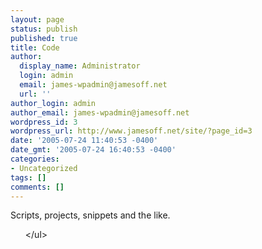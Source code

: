 ```yaml
---
layout: page
status: publish
published: true
title: Code
author:
  display_name: Administrator
  login: admin
  email: james-wpadmin@jamesoff.net
  url: ''
author_login: admin
author_email: james-wpadmin@jamesoff.net
wordpress_id: 3
wordpress_url: http://www.jamesoff.net/site/?page_id=3
date: '2005-07-24 11:40:53 -0400'
date_gmt: '2005-07-24 16:40:53 -0400'
categories:
- Uncategorized
tags: []
comments: []
---
```

<p>Scripts, projects, snippets and the like.</p>
<ul><?php wp_list_pages("child_of=3&depth=2&title_li="); ?><&#47;ul></p>
